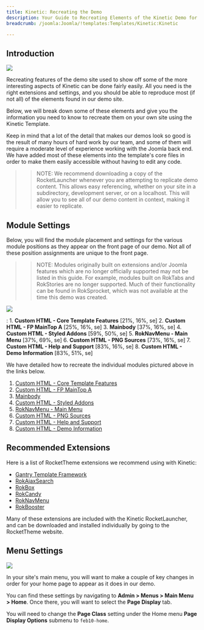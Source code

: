 ```yaml
---
title: Kinetic: Recreating the Demo
description: Your Guide to Recreating Elements of the Kinetic Demo for Joomla
breadcrumb: /joomla:Joomla/!templates:Templates/Kinetic:Kinetic

---
```


Introduction
-----

![][Kinetic2]

Recreating features of the demo site used to show off some of the more interesting aspects of Kinetic can be done fairly easily. All you need is the right extensions and settings, and you should be able to reproduce most (if not all) of the elements found in our demo site.

Below, we will break down some of these elements and give you the information you need to know to recreate them on your own site using the Kinetic Template.

Keep in mind that a lot of the detail that makes our demos look so good is the result of many hours of hard work by our team, and some of them will require a moderate level of experience working with the Joomla back end. We have added most of these elements into the template's core files in order to make them easily accessible without having to edit any code.

>> NOTE: We recommend downloading a copy of the RocketLauncher whenever you are attempting to replicate demo content. This allows easy referencing, whether on your site in a subdirectory, development server, or on a localhost. This will allow you to see all of our demo content in context, making it easier to replicate.

Module Settings
-----


Below, you will find the module placement and settings for the various module positions as they appear on the front page of our demo. Not all of these position assignments are unique to the front page.

>> NOTE: Modules originally built on extensions and/or Joomla features which are no longer officially supported may not be listed in this guide. For example, modules built on RokTabs and RokStories are no longer supported. Much of their functionality can be found in RokSprocket, which was not available at the time this demo was created.

![][Kinetic]

:   1. **Custom HTML - Core Template Features**  [21%, 16%, se]
    2. **Custom HTML - FP MainTop A** [25%, 16%, se]
    3. **Mainbody** [37%, 16%, se]
    4. **Custom HTML - Styled Addons** [59%, 50%, se]
    5. **RokNavMenu - Main Menu**  [37%, 69%, se]
    6. **Custom HTML - PNG Sources** [73%, 16%, se]
    7. **Custom HTML - Help and Support** [83%, 16%, se]
    8. **Custom HTML - Demo Information** [83%, 51%, se]

We have detailed how to recreate the individual modules pictured above in the links below.

1. [Custom HTML - Core Template Features][module1]
2. [Custom HTML - FP MainTop A][module2]
3. [Mainbody][module3]
4. [Custom HTML - Styled Addons][module4]
5. [RokNavMenu - Main Menu][module5]
6. [Custom HTML - PNG Sources][module6]
7. [Custom HTML - Help and Support][module7]
8. [Custom HTML - Demo Information][module8]

Recommended Extensions
-----

Here is a list of RocketTheme extensions we recommend using with Kinetic:

* [Gantry Template Framework][gantry]
* [RokAjaxSearch][rokajaxsearch]
* [RokBox][rokbox]
* [RokCandy][rokcandy]
* [RokNavMenu][roknavmenu]
* [RokBooster][rokbooster]

Many of these extensions are included with the Kinetic RocketLauncher, and can be downloaded and installed individually by going to the RocketTheme website.

Menu Settings
-----

![][mainmenu]

In your site's main menu, you will want to make a couple of key changes in order for your home page to appear as it does in our demo.

You can find these settings by navigating to **Admin > Menus > Main Menu > Home**. Once there, you will want to select the **Page Display** tab.

You will need to change the **Page Class** setting under the Home menu **Page Display Options** submenu to `feb10-home`.

[gantry]: http://gantry.org/downloads
[rokajaxsearch]: http://www.rockettheme.com/joomla/extensions/rokajaxsearch
[rokbox]: http://www.rockettheme.com/joomla/extensions/rokbox
[rokgallery]: http://www.rockettheme.com/joomla/extensions/rokgallery
[Kinetic]: assets/kinetic2.jpeg
[Kinetic2]: assets/kinetic.jpeg
[demooverride]: demo_override.md
[roknavmenu]: http://www.rockettheme.com/joomla/extensions/roknavmenu
[rokbooster]: http://www.rockettheme.com/joomla/extensions/rokbooster
[rokcandy]: http://www.rockettheme.com/joomla/extensions/rokcandy
[module1]: demo_module_1.md
[module2]: demo_module_2.md
[module3]: demo_module_3.md
[module4]: demo_module_4.md
[module5]: demo_module_5.md
[module6]: demo_module_6.md
[module7]: demo_module_7.md
[module8]: demo_module_8.md
[module9]: demo_module_9.md
[module10]: demo_module_10.md
[module11]: demo_module_11.md
[module12]: demo_module_12.md
[module13]: demo_module_13.md
[module14]: demo_module_14.md
[module15]: demo_module_15.md
[icons]: http://fortawesome.github.io/Font-Awesome/icons/
[article]: assets/article.jpg
[mainmenu]: assets/menu_1.jpeg
